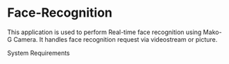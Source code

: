 # Face-Recognition

This application is used to perform Real-time face recognition using Mako-G Camera. It handles face recognition request via videostream or picture.

System Requirements
  
